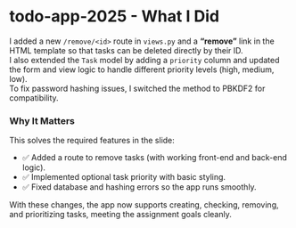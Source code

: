 # todo-app-2025 - What I Did

I added a new `/remove/<id>` route in `views.py` and a **“remove”** link in the HTML template so that tasks can be deleted directly by their ID.  
I also extended the `Task` model by adding a `priority` column and updated the form and view logic to handle different priority levels (high, medium, low).  
To fix password hashing issues, I switched the method to PBKDF2 for compatibility.

### Why It Matters

This solves the required features in the slide:
- ✅ Added a route to remove tasks (with working front-end and back-end logic).  
- ✅ Implemented optional task priority with basic styling.  
- ✅ Fixed database and hashing errors so the app runs smoothly.  

With these changes, the app now supports creating, checking, removing, and prioritizing tasks, meeting the assignment goals cleanly.
